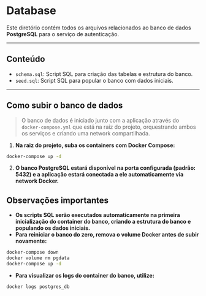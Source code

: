 # Database

Este diretório contém todos os arquivos relacionados ao banco de dados **PostgreSQL** para o serviço de autenticação.

---

## Conteúdo

- `schema.sql`: Script SQL para criação das tabelas e estrutura do banco.
- `seed.sql`: Script SQL para popular o banco com dados iniciais.

---

## Como subir o banco de dados

> O banco de dados é iniciado junto com a aplicação através do `docker-compose.yml` que está na raiz do projeto, orquestrando ambos os serviços e criando uma network compartilhada.

1. **Na raiz do projeto, suba os containers com Docker Compose:**

```bash
docker-compose up -d
```

2. **O banco PostgreSQL estará disponível na porta configurada (padrão: 5432) e a aplicação estará conectada a ele automaticamente via network Docker.**

## Observações importantes

* **Os scripts SQL serão executados automaticamente na primeira inicialização do container do banco, criando a estrutura do banco e populando os dados iniciais.**
* **Para reiniciar o banco do zero, remova o volume Docker antes de subir novamente:**

```bash
docker-compose down
docker volume rm pgdata
docker-compose up -d
```

* **Para visualizar os logs do container do banco, utilize:**

```bash
docker logs postgres_db
```

